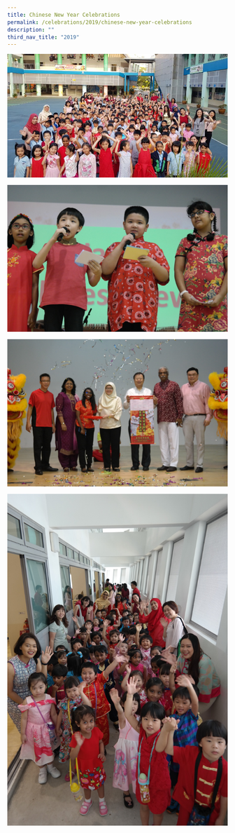 ```yaml
---
title: Chinese New Year Celebrations
permalink: /celebrations/2019/chinese-new-year-celebrations
description: ""
third_nav_title: "2019"
---
```

![Chinese New Year Celebrations](/images/cny2019-1.jpg)

![Chinese New Year Celebrations](/images/cny2019-2.jpg)

![Chinese New Year Celebrations](/images/cny2019-3.jpg)

![Chinese New Year Celebrations](/images/cny2019-4.jpg)